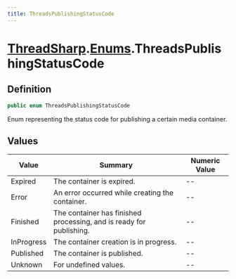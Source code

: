 ```yaml
---
title: ThreadsPublishingStatusCode
---
```


# [ThreadSharp](../).[Enums](./).ThreadsPublishingStatusCode

## Definition

```c#
public enum ThreadsPublishingStatusCode
```

Enum representing the status code for publishing a certain media container.

## Values

| Value      | Summary                                                             | Numeric Value |
|------------|---------------------------------------------------------------------|---------------|
| Expired    | The container is expired.                                           | --            |
| Error      | An error occurred while creating the container.                     | --            |
| Finished   | The container has finished processing, and is ready for publishing. | --            |
| InProgress | The container creation is in progress.                              | --            |
| Published  | The container is published.                                         | --            |
| Unknown    | For undefined values.                                               | --            |